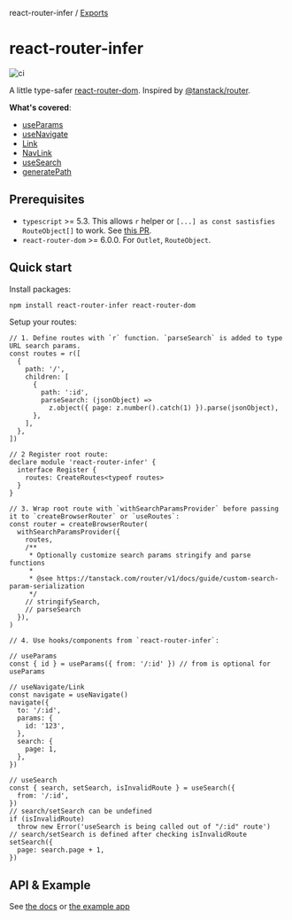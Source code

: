 react-router-infer / [Exports](modules.md)

# react-router-infer

![ci](https://github.com/haivuw/react-router-infer/actions/workflows/ci.yml/badge.svg)

A little type-safer [react-router-dom](https://github.com/remix-run/react-router). Inspired by [@tanstack/router](https://github.com/TanStack/router).

**What's covered**:

- [useParams](/docs/modules.md#useparams)
- [useNavigate](/docs/modules.md#usenavigate)
- [Link](/docs/modules.md#link)
- [NavLink](/docs/modules.md#navlink)
- [useSearch](/docs/modules.md#usesearch)
- [generatePath](/docs/modules.md#generatepath)

## Prerequisites

- `typescript` >= 5.3. This allows `r` helper or `[...] as const sastisfies RouteObject[]` to work. See [this PR](https://github.com/microsoft/TypeScript/pull/55229).
- `react-router-dom` >= 6.0.0. For `Outlet`, `RouteObject`.

## Quick start

Install packages:

```bash
npm install react-router-infer react-router-dom
```

Setup your routes:

```tsx
// 1. Define routes with `r` function. `parseSearch` is added to type URL search params.
const routes = r([
  {
    path: '/',
    children: [
      {
        path: ':id',
        parseSearch: (jsonObject) =>
          z.object({ page: z.number().catch(1) }).parse(jsonObject),
      },
    ],
  },
])

// 2 Register root route:
declare module 'react-router-infer' {
  interface Register {
    routes: CreateRoutes<typeof routes>
  }
}

// 3. Wrap root route with `withSearchParamsProvider` before passing it to `createBrowserRouter` or `useRoutes`:
const router = createBrowserRouter(
  withSearchParamsProvider({
    routes,
    /**
     * Optionally customize search params stringify and parse functions
     *
     * @see https://tanstack.com/router/v1/docs/guide/custom-search-param-serialization
     */
    // stringifySearch,
    // parseSearch
  }),
)

// 4. Use hooks/components from `react-router-infer`:

// useParams
const { id } = useParams({ from: '/:id' }) // from is optional for useParams

// useNavigate/Link
const navigate = useNavigate()
navigate({
  to: '/:id',
  params: {
    id: '123',
  },
  search: {
    page: 1,
  },
})

// useSearch
const { search, setSearch, isInvalidRoute } = useSearch({
  from: '/:id',
})
// search/setSearch can be undefined
if (isInvalidRoute)
  throw new Error('useSearch is being called out of "/:id" route')
// search/setSearch is defined after checking isInvalidRoute
setSearch({
  page: search.page + 1,
})
```

## API & Example

See [the docs](/docs/modules.md) or [the example app](/example/src/App.tsx)
